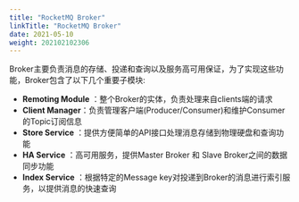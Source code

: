 ```yaml
---
title: "RocketMQ Broker"
linkTitle: "RocketMQ Broker"
date: 2021-05-10
weight: 202102102306
---
```


Broker主要负责消息的存储、投递和查询以及服务高可用保证，为了实现这些功能，Broker包含了以下几个重要子模块:

- **Remoting Module** ：整个Broker的实体，负责处理来自clients端的请求
- **Client Manager**：负责管理客户端(Producer/Consumer)和维护Consumer的Topic订阅信息
- **Store Service** ：提供方便简单的API接口处理消息存储到物理硬盘和查询功能
- **HA Service** ：高可用服务，提供Master Broker 和 Slave Broker之间的数据同步功能
- **Index Service** ：根据特定的Message key对投递到Broker的消息进行索引服务，以提供消息的快速查询



